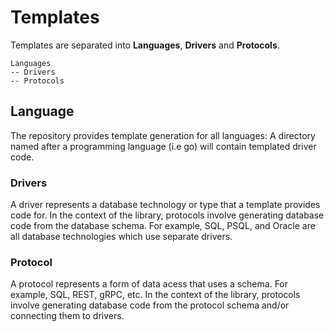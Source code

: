 # Templates

Templates are separated into **Languages**, **Drivers** and **Protocols**.

```
Languages
-- Drivers
-- Protocols
```

## Language

The repository provides template generation for all languages: A directory named after a programming language (i.e go) will contain templated driver code.

### Drivers

A driver represents a database technology or type that a template provides code for. In the context of the library, protocols involve generating database code from the database schema. For example, SQL, PSQL, and Oracle are all database technologies which use separate drivers.

### Protocol

A protocol represents a form of data acess that uses a schema. For example, SQL, REST, gRPC, etc. In the context of the library, protocols involve generating database code from the protocol schema and/or connecting them to drivers.

